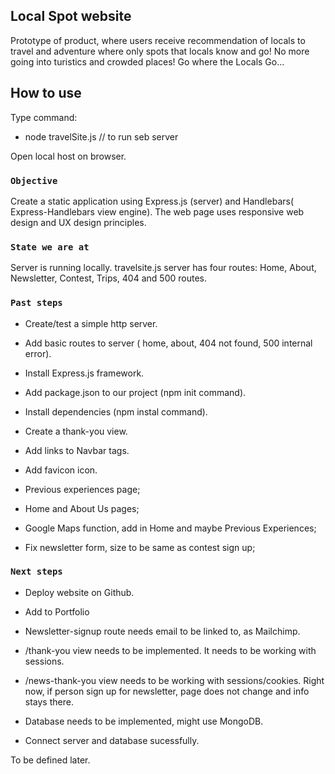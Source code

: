 
## Local Spot website

Prototype of product, where users receive recommendation of locals to travel and adventure where only spots that locals know and go! 
No more going into turistics and crowded places! 
Go where the Locals Go... 

## How to use

Type command:
- node travelSite.js    // to run seb server

Open local host on browser.

### `Objective`

Create a static application using Express.js (server) and Handlebars( Express-Handlebars view engine).
The web page uses responsive web design and UX design principles. 

### `State we are at`

Server is running locally.
travelsite.js server has four routes: Home, About, Newsletter, Contest, Trips, 404 and 500 routes. 

### `Past steps`

- Create/test a simple http server.

- Add basic routes to server ( home, about, 404 not found, 500 internal error).

- Install Express.js framework.

- Add package.json to our project (npm init command).

- Install dependencies (npm instal command).

- Create a thank-you view.

- Add links to Navbar <a> tags.

- Add favicon icon.

- Previous experiences page;

- Home and About Us pages;

- Google Maps function, add in Home and maybe Previous Experiences;

- Fix newsletter form, size to be same as contest sign up;


### `Next steps`

- Deploy website on Github.

- Add to Portfolio

- Newsletter-signup route needs email to be linked to, as Mailchimp.

- /thank-you view needs to be implemented. It needs to be working with sessions. 

- /news-thank-you view needs to be working with sessions/cookies. Right now, if person sign up for newsletter, page does not change and info stays there.

- Database needs to be implemented, might use MongoDB.

- Connect server and database sucessfully.

To be defined later.

